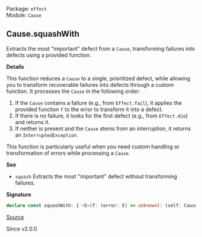 Package: `effect`<br />
Module: `Cause`<br />

## Cause.squashWith

Extracts the most "important" defect from a `Cause`, transforming failures
into defects using a provided function.

**Details**

This function reduces a `Cause` to a single, prioritized defect, while
allowing you to transform recoverable failures into defects through a custom
function. It processes the `Cause` in the following order:

1. If the `Cause` contains a failure (e.g., from `Effect.fail`), it applies
   the provided function `f` to the error to transform it into a defect.
2. If there is no failure, it looks for the first defect (e.g., from
   `Effect.die`) and returns it.
3. If neither is present and the `Cause` stems from an interruption, it
   returns an `InterruptedException`.

This function is particularly useful when you need custom handling or
transformation of errors while processing a `Cause`.

**See**

- `squash` Extracts the most "important" defect without transforming failures.

**Signature**

```ts
declare const squashWith: { <E>(f: (error: E) => unknown): (self: Cause<E>) => unknown; <E>(self: Cause<E>, f: (error: E) => unknown): unknown; }
```

[Source](https://github.com/Effect-TS/effect/tree/main/packages/effect/src/Cause.ts#L1146)

Since v2.0.0